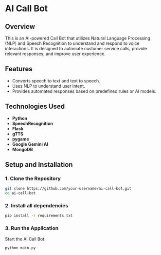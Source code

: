 # AI Call Bot

## Overview
This is an AI-powered Call Bot that utilizes Natural Language Processing (NLP) and Speech Recognition to understand and respond to voice interactions. It is designed to automate customer service calls, provide relevant responses, and improve user experience.

## Features
- Converts speech to text and text to speech.
- Uses NLP to understand user intent.
- Provides automated responses based on predefined rules or AI models.

## Technologies Used
- **Python**
- **SpeechRecognition**
- **Flask**
- **gTTS**
- **pygame**
- **Google Gemini AI**
- **MongoDB**

## Setup and Installation

### 1. Clone the Repository
```bash
git clone https://github.com/your-username/ai-call-bot.git
cd ai-call-bot
```
### 2. Install all dependencies
```bash
pip install -r requirements.txt
```

### 3. Run the Application
Start the AI Call Bot:
```bash
python main.py
```
